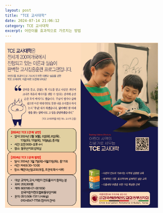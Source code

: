 ```yaml
---
layout: post
title: "TCE 교사대학"
date: 2024-07-14 21:06:12
category: TCE 교사대학
excerpt: 어린이를 효과적으로 가르치는 방법
---
```

  
![image alt text](../assets/images/post-images/1tKEcDd9_ZGx-eHQNSrMG_Q4X7d6-trLhmacUW6mUgRw_0.png)


